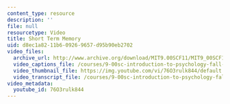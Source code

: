 ```yaml
---
content_type: resource
description: ''
file: null
resourcetype: Video
title: Short Term Memory
uid: d8ec1a82-11b6-0926-9657-d95b90eb2702
video_files:
  archive_url: http://www.archive.org/download/MIT9.00SCF11/MIT9_00SCF11_lec10_300k.mp4
  video_captions_file: /courses/9-00sc-introduction-to-psychology-fall-2011/4660b8da970d5ab9ab388d31b92570fb_76O3rulk844.vtt
  video_thumbnail_file: https://img.youtube.com/vi/76O3rulk844/default.jpg
  video_transcript_file: /courses/9-00sc-introduction-to-psychology-fall-2011/910719daa0f533bfd9bf47fc72aa0688_76O3rulk844.pdf
video_metadata:
  youtube_id: 76O3rulk844
---
```


